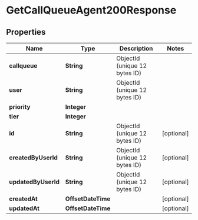 

# GetCallQueueAgent200Response


## Properties

| Name | Type | Description | Notes |
|------------ | ------------- | ------------- | -------------|
|**callqueue** | **String** | ObjectId (unique 12 bytes ID) |  |
|**user** | **String** | ObjectId (unique 12 bytes ID) |  |
|**priority** | **Integer** |  |  |
|**tier** | **Integer** |  |  |
|**id** | **String** | ObjectId (unique 12 bytes ID) |  [optional] |
|**createdByUserId** | **String** | ObjectId (unique 12 bytes ID) |  [optional] |
|**updatedByUserId** | **String** | ObjectId (unique 12 bytes ID) |  [optional] |
|**createdAt** | **OffsetDateTime** |  |  [optional] |
|**updatedAt** | **OffsetDateTime** |  |  [optional] |



